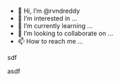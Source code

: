 - 👋 Hi, I’m @rvndreddy
- 👀 I’m interested in ...
- 🌱 I’m currently learning ...
- 💞️ I’m looking to collaborate on ...
- 📫 How to reach me ...

<!---
rvndreddy/rvndreddy is a ✨ special ✨ repository because its `README.md` (this file) appears on your GitHub profile.
You can click the Preview link to take a look at your changes.
--->sdf
asdf
